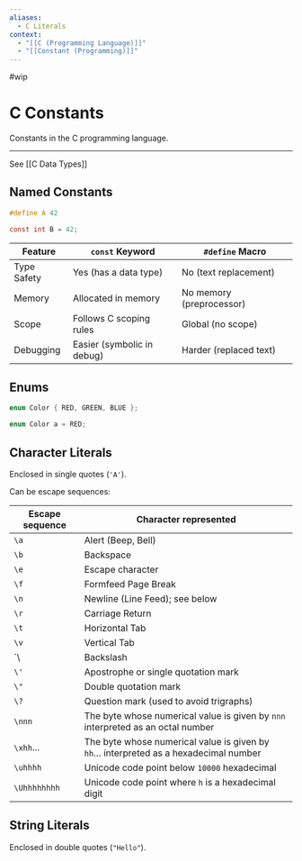 ```yaml
---
aliases:
  - C Literals
context:
  - "[[C (Programming Language)]]"
  - "[[Constant (Programming)]]"
---
```


#wip

# C Constants

Constants in the C programming language.

---

See [[C Data Types]]

## Named Constants

```c
#define A 42

const int B = 42;
```

| Feature     | `const` Keyword            | `#define` Macro          |
| ----------- | -------------------------- | ------------------------ |
| Type Safety | Yes (has a data type)      | No (text replacement)    |
| Memory      | Allocated in memory        | No memory (preprocessor) |
| Scope       | Follows C scoping rules    | Global (no scope)        |
| Debugging   | Easier (symbolic in debug) | Harder (replaced text)   |

## Enums

```c
enum Color { RED, GREEN, BLUE };

enum Color a = RED;
```

## Character Literals

Enclosed in single quotes (`'A'`).

Can be escape sequences:

| Escape sequence | Character represented                                                                |
| --------------- | ------------------------------------------------------------------------------------ |
| `\a`            | Alert (Beep, Bell)                                                                   |
| `\b`            | Backspace                                                                            |
| `\e`            | Escape character                                                                     |
| `\f`            | Formfeed Page Break                                                                  |
| `\n`            | Newline (Line Feed); see below                                                       |
| `\r`            | Carriage Return                                                                      |
| `\t`            | Horizontal Tab                                                                       |
| `\v`            | Vertical Tab                                                                         |
| `\\             | Backslash                                                                            |
| `\'`            | Apostrophe or single quotation mark                                                  |
| `\"`            | Double quotation mark                                                                |
| `\?`            | Question mark (used to avoid trigraphs)                                              |
| `\nnn`          | The byte whose numerical value is given by `nnn` interpreted as an octal number      |
| `\xhh`...       | The byte whose numerical value is given by `hh`… interpreted as a hexadecimal number |
| `\uhhhh`        | Unicode code point below `10000` hexadecimal                                         |
| `\Uhhhhhhhh`    | Unicode code point where `h` is a hexadecimal digit                                  |

## String Literals

Enclosed in double quotes (`"Hello"`).
